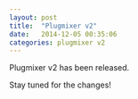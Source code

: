 ```yaml
---
layout: post
title:  "Plugmixer v2"
date:   2014-12-05 00:35:06
categories: plugmixer v2
---
```

Plugmixer v2 has been released.

Stay tuned for the changes!

